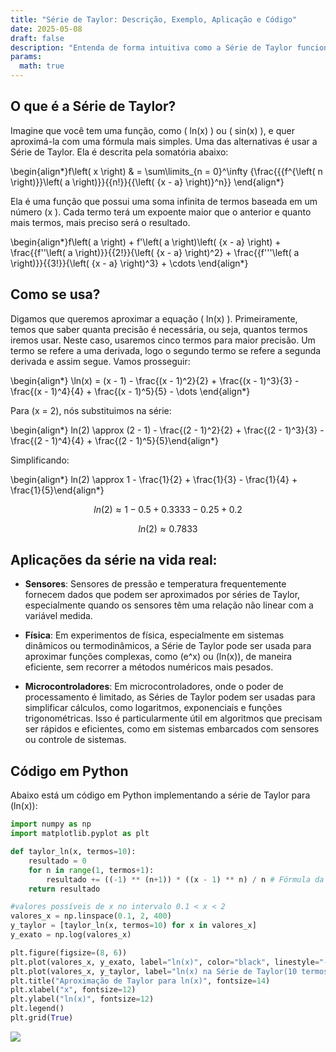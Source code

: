 ```yaml
---
title: "Série de Taylor: Descrição, Exemplo, Aplicação e Código"
date: 2025-05-08
draft: false
description: "Entenda de forma intuitiva como a Série de Taylor funciona, com exemplo usando logaritmo neperiano, aplicações práticas em sensores e código Python para simulação."
params:
  math: true
---
```


## O que é a Série de Taylor?

Imagine que você tem uma função, como \( ln(x) \) ou \( sin(x) \), e quer aproximá-la com uma fórmula mais simples. Uma das alternativas é usar a Série de Taylor. Ela é descrita pela somatória abaixo:


\begin{align*}f\left( x \right) & = \sum\limits_{n = 0}^\infty {\frac{{{f^{\left( n \right)}}\left( a \right)}}{{n!}}{{\left( {x - a} \right)}^n}} \end{align*}


Ela é uma função que possui uma soma infinita de termos baseada em um número \(x \). Cada termo terá um expoente maior que o anterior e quanto mais termos, mais preciso será o resultado.

\begin{align*}f\left( a \right) + f'\left( a \right)\left( {x - a} \right) + \frac{{f''\left( a \right)}}{{2!}}{\left( {x - a} \right)^2} + \frac{{f'''\left( a \right)}}{{3!}}{\left( {x - a} \right)^3} + \cdots \end{align*}

## Como se usa?
Digamos que queremos aproximar a equação \( ln(x) \). Primeiramente, temos que saber quanta precisão é necessária, ou seja, quantos termos iremos usar. Neste caso, usaremos cinco termos para maior precisão. Um termo se refere a uma derivada, logo o segundo termo se refere a segunda derivada e assim segue. Vamos prosseguir:

\begin{align*} \ln(x) = (x - 1) - \frac{(x - 1)^2}{2} + \frac{(x - 1)^3}{3} - \frac{(x - 1)^4}{4} + \frac{(x - 1)^5}{5} - \dots \end{align*}

Para \(x = 2\), nós substituimos na série:

\begin{align*} ln(2) \approx (2 - 1) - \frac{(2 - 1)^2}{2} + \frac{(2 - 1)^3}{3} - \frac{(2 - 1)^4}{4} + \frac{(2 - 1)^5}{5}\end{align*}

Simplificando:

\begin{align*} ln(2) \approx 1 - \frac{1}{2} + \frac{1}{3} - \frac{1}{4} + \frac{1}{5}\end{align*}

$$ln(2) \approx 1 - 0.5 + 0.3333 - 0.25 + 0.2$$

$$ln(2) \approx 0.7833$$

## Aplicações da série na vida real:
- **Sensores**: Sensores de pressão e temperatura frequentemente fornecem dados que podem ser aproximados por séries de Taylor, especialmente quando os sensores têm uma relação não linear com a variável medida.


- **Física**: Em experimentos de física, especialmente em sistemas dinâmicos ou termodinâmicos, a Série de Taylor pode ser usada para aproximar funções complexas, como \(e^x\) ou \(ln(x)\), de maneira eficiente, sem recorrer a métodos numéricos mais pesados.

- **Microcontroladores**: Em microcontroladores, onde o poder de processamento é limitado, as Séries de Taylor podem ser usadas para simplificar cálculos, como logaritmos, exponenciais e funções trigonométricas. Isso é particularmente útil em algoritmos que precisam ser rápidos e eficientes, como em sistemas embarcados com sensores ou controle de sistemas.

## Código em Python

Abaixo está um código em Python implementando a série de Taylor para \(ln(x)\):

```python
import numpy as np
import matplotlib.pyplot as plt

def taylor_ln(x, termos=10):
    resultado = 0
    for n in range(1, termos+1):
        resultado += ((-1) ** (n+1)) * ((x - 1) ** n) / n # Fórmula da série de Taylor para ln(x)
    return resultado

#valores possíveis de x no intervalo 0.1 < x < 2
valores_x = np.linspace(0.1, 2, 400)
y_taylor = [taylor_ln(x, termos=10) for x in valores_x]
y_exato = np.log(valores_x)  

plt.figure(figsize=(8, 6))
plt.plot(valores_x, y_exato, label="ln(x)", color="black", linestyle="--", linewidth=2)
plt.plot(valores_x, y_taylor, label="ln(x) na Série de Taylor(10 termos)", linestyle="--", linewidth=2)
plt.title("Aproximação de Taylor para ln(x)", fontsize=14)
plt.xlabel("x", fontsize=12)
plt.ylabel("ln(x)", fontsize=12)
plt.legend()
plt.grid(True)

```
![](/images/taylor.png)
